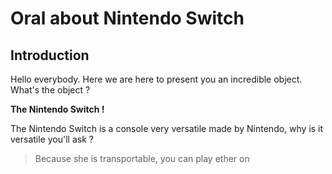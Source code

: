 # Oral about Nintendo Switch

## Introduction

Hello everybody. Here we are here to present you an incredible object. What's the object ?

**The Nintendo Switch !**

The Nintendo Switch is a console very versatile made by Nintendo, why is it versatile you'll ask ?

> Because she is transportable, you can play ether on